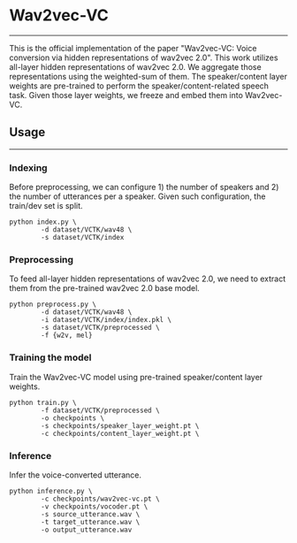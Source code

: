 # Wav2vec-VC

---
This is the official implementation of the paper "Wav2vec-VC: Voice conversion via hidden representations of wav2vec 2.0".
This work utilizes all-layer hidden representations of wav2vec 2.0.
We aggregate those representations using the weighted-sum of them. 
The speaker/content layer weights are pre-trained to perform 
the speaker/content-related speech task. Given those layer weights, 
we freeze and embed them into Wav2vec-VC. 




## Usage

---

### Indexing
Before preprocessing, we can configure 1) the number of speakers 
and 2) the number of utterances per a speaker. Given such configuration, 
the train/dev set is split.

```
python index.py \
        -d dataset/VCTK/wav48 \
        -s dataset/VCTK/index
```

### Preprocessing
To feed all-layer hidden representations of wav2vec 2.0, we need to 
extract them from the pre-trained wav2vec 2.0 base model.
```
python preprocess.py \
        -d dataset/VCTK/wav48 \
        -i dataset/VCTK/index/index.pkl \
        -s dataset/VCTK/preprocessed \
        -f {w2v, mel}
```

### Training the model
Train the Wav2vec-VC model using pre-trained speaker/content layer weights.
```
python train.py \
        -f dataset/VCTK/preprocessed \
        -o checkpoints \
        -s checkpoints/speaker_layer_weight.pt \
        -c checkpoints/content_layer_weight.pt \
```

### Inference
Infer the voice-converted utterance. 
```
python inference.py \
        -c checkpoints/wav2vec-vc.pt \
        -v checkpoints/vocoder.pt \
        -s source_utterance.wav \
        -t target_utterance.wav \
        -o output_utterance.wav
```

